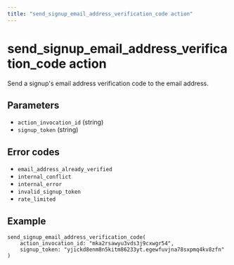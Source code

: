 ```yaml
---
title: "send_signup_email_address_verification_code action"
---
```


# send_signup_email_address_verification_code action

Send a signup's email address verification code to the email address.

## Parameters

-   `action_invocation_id` (string)
-   `signup_token` (string)

## Error codes

-   `email_address_already_verified`
-   `internal_conflict`
-   `internal_error`
-   `invalid_signup_token`
-   `rate_limited`

## Example

```
send_signup_email_address_verification_code(
    action_invocation_id: "mka2rsawyu3vds3j9cxwgr54",
    signup_token: "yjickd8enm8n5kitm86233yt.egewfuvjna78sxpmq4kv8zfn"
)
```
